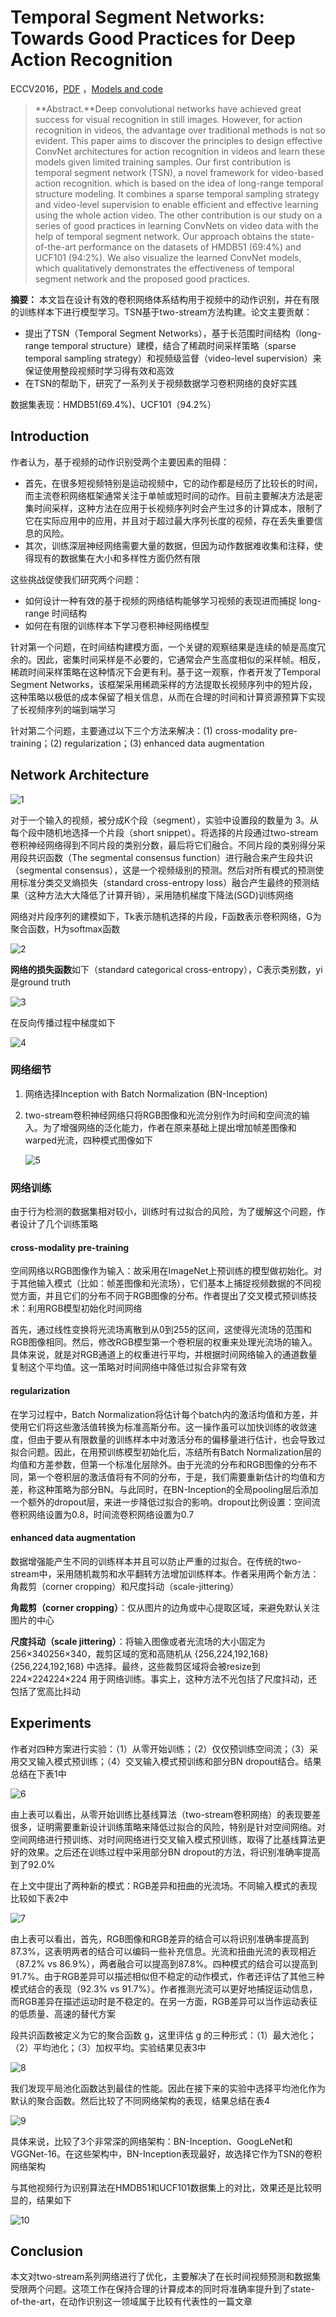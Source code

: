 # Temporal Segment Networks: Towards Good Practices for Deep Action Recognition

ECCV2016，[PDF](https://arxiv.org/abs/1608.00859v1) ，[Models and code](https://github.com/yjxiong/temporal-segment-networks)

> **Abstract.**Deep convolutional networks have achieved great success for visual recognition in still images. However, for action recognition in videos, the advantage over traditional methods is not so evident. This paper aims to discover the principles to design effective ConvNet architectures for action recognition in videos and learn these models given limited training samples. Our first contribution is temporal segment network (TSN), a novel framework for video-based action recognition. which is based on the idea of long-range temporal structure modeling. It combines a sparse temporal sampling strategy and video-level supervision to enable efficient and effective learning using the whole action video. The other contribution is our study on a series of good practices in learning ConvNets on video data with the help of temporal segment network. Our approach obtains the state-of-the-art performance on the datasets of HMDB51 (69:4%) and UCF101 (94:2%). We also visualize the learned ConvNet models, which qualitatively demonstrates the effectiveness of temporal segment network and the proposed good practices.

**摘要：** 本文旨在设计有效的卷积网络体系结构用于视频中的动作识别，并在有限的训练样本下进行模型学习。TSN基于two-stream方法构建。论文主要贡献：

* 提出了TSN（Temporal Segment Networks），基于长范围时间结构（long-range temporal structure）建模，结合了稀疏时间采样策略（sparse temporal sampling strategy）和视频级监督（video-level supervision）来保证使用整段视频时学习得有效和高效
* 在TSN的帮助下，研究了一系列关于视频数据学习卷积网络的良好实践

数据集表现：HMDB51(69.4%)、UCF101（94.2%）

## Introduction

作者认为，基于视频的动作识别受两个主要因素的阻碍：

* 首先，在很多短视频特别是运动视频中，它的动作都是经历了比较长的时间，而主流卷积网络框架通常关注于单帧或短时间的动作。目前主要解决方法是密集时间采样，这种方法在应用于长视频序列时会产生过多的计算成本，限制了它在实际应用中的应用，并且对于超过最大序列长度的视频，存在丢失重要信息的风险。
* 其次，训练深层神经网络需要大量的数据，但因为动作数据难收集和注释，使得现有的数据集在大小和多样性方面仍然有限

这些挑战促使我们研究两个问题：

* 如何设计一种有效的基于视频的网络结构能够学习视频的表现进而捕捉 long-range 时间结构
* 如何在有限的训练样本下学习卷积神经网络模型

针对第一个问题，在时间结构建模方面，一个关键的观察结果是连续的帧是高度冗余的。因此，密集时间采样是不必要的，它通常会产生高度相似的采样帧。相反，稀疏时间采样策略在这种情况下会更有利。基于这一观察，作者开发了Temporal Segment Networks，该框架采用稀疏采样的方法提取长视频序列中的短片段，这种策略以极低的成本保留了相关信息，从而在合理的时间和计算资源预算下实现了长视频序列的端到端学习

针对第二个问题，主要通过以下三个方法来解决：(1) cross-modality pre-training；(2) regularization；(3) enhanced data augmentation

## Network Architecture

![1](image\1.png)

对于一个输入的视频，被分成K个段（segment），实验中设置段的数量为 3。从每个段中随机地选择一个片段（short snippet）。将选择的片段通过two-stream卷积神经网络得到不同片段的类别分数，最后将它们融合。不同片段的类别得分采用段共识函数（The segmental consensus function）进行融合来产生段共识（segmental consensus），这是一个视频级别的预测。然后对所有模式的预测使用标准分类交叉熵损失（standard cross-entropy loss）融合产生最终的预测结果（这种方法大大降低了计算开销），采用随机梯度下降法(SGD)训练网络

网络对片段序列的建模如下，Tk表示随机选择的片段，F函数表示卷积网络，G为聚合函数，H为softmax函数

![2](image\2.png)

**网络的损失函数**如下（standard categorical cross-entropy），C表示类别数，yi是ground truth

![3](image\3.png)

在反向传播过程中梯度如下

![4](image\4.png)

### 网络细节

1. 网络选择Inception with Batch Normalization (BN-Inception)

2. two-stream卷积神经网络只将RGB图像和光流分别作为时间和空间流的输入。为了增强网络的泛化能力，作者在原来基础上提出增加帧差图像和warped光流，四种模式图像如下

   ![5](image\5.png)

### 网络训练

由于行为检测的数据集相对较小，训练时有过拟合的风险，为了缓解这个问题，作者设计了几个训练策略

#### cross-modality pre-training

空间网络以RGB图像作为输入：故采用在ImageNet上预训练的模型做初始化。对于其他输入模式（比如：帧差图像和光流场），它们基本上捕捉视频数据的不同视觉方面，并且它们的分布不同于RGB图像的分布。作者提出了交叉模式预训练技术：利用RGB模型初始化时间网络

首先，通过线性变换将光流场离散到从0到255的区间，这使得光流场的范围和RGB图像相同。然后，修改RGB模型第一个卷积层的权重来处理光流场的输入。具体来说，就是对RGB通道上的权重进行平均，并根据时间网络输入的通道数量复制这个平均值。这一策略对时间网络中降低过拟合非常有效

#### regularization

在学习过程中，Batch Normalization将估计每个batch内的激活均值和方差，并使用它们将这些激活值转换为标准高斯分布。这一操作虽可以加快训练的收敛速度，但由于要从有限数量的训练样本中对激活分布的偏移量进行估计，也会导致过拟合问题。因此，在用预训练模型初始化后，冻结所有Batch Normalization层的均值和方差参数，但第一个标准化层除外。由于光流的分布和RGB图像的分布不同，第一个卷积层的激活值将有不同的分布，于是，我们需要重新估计的均值和方差，称这种策略为部分BN。与此同时，在BN-Inception的全局pooling层后添加一个额外的dropout层，来进一步降低过拟合的影响。dropout比例设置：空间流卷积网络设置为0.8，时间流卷积网络设置为0.7

#### enhanced data augmentation

数据增强能产生不同的训练样本并且可以防止严重的过拟合。在传统的two-stream中，采用随机裁剪和水平翻转方法增加训练样本。作者采用两个新方法：角裁剪（corner cropping）和尺度抖动（scale-jittering）

**角裁剪（corner cropping）**：仅从图片的边角或中心提取区域，来避免默认关注图片的中心

**尺度抖动（scale jittering）**：将输入图像或者光流场的大小固定为 256×340256×340，裁剪区域的宽和高随机从 {256,224,192,168}{256,224,192,168} 中选择。最终，这些裁剪区域将会被resize到 224×224224×224 用于网络训练。事实上，这种方法不光包括了尺度抖动，还包括了宽高比抖动

## Experiments

作者对四种方案进行实验：（1）从零开始训练；（2）仅仅预训练空间流；（3）采用交叉输入模式预训练；（4）交叉输入模式预训练和部分BN dropout结合。结果总结在下表1中

![6](image\6.png)

由上表可以看出，从零开始训练比基线算法（two-stream卷积网络）的表现要差很多，证明需要重新设计训练策略来降低过拟合的风险，特别是针对空间网络。对空间网络进行预训练、对时间网络进行交叉输入模式预训练，取得了比基线算法更好的效果。之后还在训练过程中采用部分BN dropout的方法，将识别准确率提高到了92.0%



在上文中提出了两种新的模式：RGB差异和扭曲的光流场。不同输入模式的表现比较如下表2中

![7](image\7.png)

由上表可以看出，首先，RGB图像和RGB差异的结合可以将识别准确率提高到87.3%，这表明两者的结合可以编码一些补充信息。光流和扭曲光流的表现相近（87.2% vs 86.9%），两者融合可以提高到87.8%。四种模式的结合可以提高到91.7%。由于RGB差异可以描述相似但不稳定的动作模式，作者还评估了其他三种模式结合的表现（92.3% vs 91.7%）。作者推测光流可以更好地捕捉运动信息，而RGB差异在描述运动时是不稳定的。在另一方面，RGB差异可以当作运动表征的低质量、高速的替代方案



段共识函数被定义为它的聚合函数 g，这里评估 g 的三种形式：（1）最大池化；（2）平均池化；（3）加权平均。实验结果见表3中

![8](image\8.png)

我们发现平局池化函数达到最佳的性能。因此在接下来的实验中选择平均池化作为默认的聚合函数。然后比较了不同网络架构的表现，结果总结在表4

![9](image\9.png)

具体来说，比较了3个非常深的网络架构：BN-Inception、GoogLeNet和VGGNet-16。在这些架构中，BN-Inception表现最好，故选择它作为TSN的卷积网络架构



与其他视频行为识别算法在HMDB51和UCF101数据集上的对比，效果还是比较明显的，结果如下

![10](image\10.png)

## Conclusion

本文对two-stream系列网络进行了优化，主要解决了在长时间视频预测和数据集受限两个问题。这项工作在保持合理的计算成本的同时将准确率提升到了state-of-the-art，在动作识别这一领域属于比较有代表性的一篇文章
